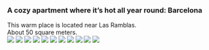 ### A cozy apartment where it’s hot all year round: Barcelona                                                                    

This warm place is located near Las Ramblas.                                                                                       
About 50 square meters.                                                                                                           
![](X.png?raw=true)
![](X.png?raw=true)
![](X.png?raw=true)
![](X.png?raw=true)
![](X.png?raw=true)
![](X.png?raw=true)
![](X.png?raw=true)
![](X.png?raw=true)
![](X.png?raw=true)
![](X.png?raw=true)
![](X.png?raw=true)

